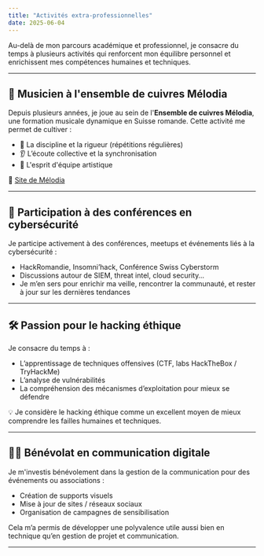 ```yaml
---
title: "Activités extra-professionnelles"
date: 2025-06-04
---
```


Au-delà de mon parcours académique et professionnel, je consacre du temps à plusieurs activités qui renforcent mon équilibre personnel et enrichissent mes compétences humaines et techniques.

---

## 🎺 Musicien à l'ensemble de cuivres Mélodia

Depuis plusieurs années, je joue au sein de l'**Ensemble de cuivres Mélodia**, une formation musicale dynamique en Suisse romande. Cette activité me permet de cultiver :
- 🎵 La discipline et la rigueur (répétitions régulières)
- 👂 L’écoute collective et la synchronisation
- 🫱 L'esprit d'équipe artistique

🔗 [Site de Mélodia](http://www.ecmelodia.ch)

---

## 🧠 Participation à des conférences en cybersécurité

Je participe activement à des conférences, meetups et événements liés à la cybersécurité :
- HackRomandie, Insomni’hack, Conférence Swiss Cyberstorm
- Discussions autour de SIEM, threat intel, cloud security…
- Je m’en sers pour enrichir ma veille, rencontrer la communauté, et rester à jour sur les dernières tendances

---

## 🛠️ Passion pour le hacking éthique

Je consacre du temps à :
- L’apprentissage de techniques offensives (CTF, labs HackTheBox / TryHackMe)
- L’analyse de vulnérabilités
- La compréhension des mécanismes d’exploitation pour mieux se défendre

💡 Je considère le hacking éthique comme un excellent moyen de mieux comprendre les failles humaines et techniques.

---

## 🧑‍💻 Bénévolat en communication digitale

Je m'investis bénévolement dans la gestion de la communication pour des événements ou associations :
- Création de supports visuels
- Mise à jour de sites / réseaux sociaux
- Organisation de campagnes de sensibilisation

Cela m’a permis de développer une polyvalence utile aussi bien en technique qu’en gestion de projet et communication.

---
